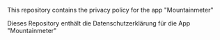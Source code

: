 This repository contains the privacy policy for the app "Mountainmeter"

Dieses Repository enthält die Datenschutzerklärung für die App "Mountainmeter"
